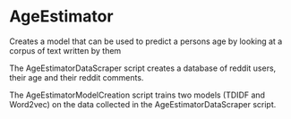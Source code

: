 # AgeEstimator

Creates a model that can be used to predict a persons age by looking at a corpus of text written by them

The AgeEstimatorDataScraper script creates a database of reddit users, their age and their reddit comments. 

The AgeEstimatorModelCreation script trains two models (TDIDF and Word2vec) on the data collected in the AgeEstimatorDataScraper script.

 
